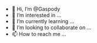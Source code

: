 - 👋 Hi, I’m @Gaspody
- 👀 I’m interested in ...
- 🌱 I’m currently learning ...
- 💞️ I’m looking to collaborate on ...
- 📫 How to reach me ...

<!---
Gaspody/Gaspody is a ✨ special ✨ repository because its `README.md` (this file) appears on your GitHub profile.
You can click the Preview link to take a look at your changes.
--->
